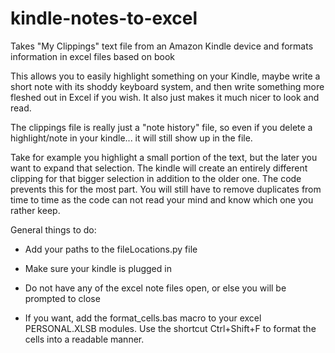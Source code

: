 # kindle-notes-to-excel
Takes "My Clippings" text file from an Amazon Kindle device and formats information in excel files based on book

This allows you to easily highlight something on your Kindle, maybe write a short note with its shoddy keyboard system, and then write something more fleshed out in Excel if you wish. It also just makes it much nicer to look and read.

The clippings file is really just a "note history" file, so even if you delete a highlight/note in your kindle... it will still show up in the file. 

Take for example you highlight a small portion of the text, but the later you want to expand that selection. The kindle will create an entirely different clipping for that bigger selection in addition to the older one. The code prevents this for the most part. You will still have to remove duplicates from time to time as the code can not read your mind and know which one you rather keep.

General things to do:
- Add your paths to the fileLocations.py file

- Make sure your kindle is plugged in

- Do not have any of the excel note files open, or else you will be prompted to close

- If you want, add the format_cells.bas macro to your excel PERSONAL.XLSB modules. Use the shortcut Ctrl+Shift+F to format the cells into a readable manner.

